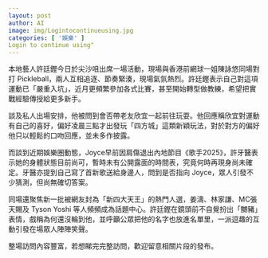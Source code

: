 ```yaml
---
layout: post
author: AI
image: img/Logintocontinueusing.jpg
categories: [ '娛樂' ]
Login to continue using"
---
```

本地藝人許廷鏗今日於尖沙咀出席一場活動，現場與香港前網球一姐陳詠悠同場對打 Pickleball，兩人互相追逐、節奏緊湊，現場氣氛熱烈。許廷鏗表示自己對這項運動已「嚴重入坑」，近月更頻繁參加各式比賽，甚至開始轉型做教練，希望把實戰經驗傳授給更多新手。

談及私人出場安排，他被問到會否帶老友欣宜一起前往玩耍。他回應稱欣宜對運動有自己的喜好，偏好凌晨三點才出發玩「四方城」這類新穎玩法，對於對方的偏好他只以輕鬆的口吻回應，並未多作披露。

而談到近期娛樂圈動態，Joyce早前因肩傷退出內地節目《歌手2025》，許牙醫表示她的身體狀態目前尚可，暫時未有公開露面的時間表，究竟何時再現身尚未確定。牙醫亦提到自己寫了首新歌送給身邊人，問到是否指向 Joyce，眾人引發不少猜測，但尚無確切答案。

同場還聚焦新一批被網友封為「新四大天王」的熱門人選，姜濤、林家謙、MC張天賜及 Tyson Yoshi 等人頻頻成為話題中心。許廷鏗在鏡頭前不自覺扮出「嬲豬」表情，戲稱為何還沒輪到他，並呼籲公眾把他的名字也放進名單里，一派逗趣的互動引發在場眾人陣陣笑聲。

整場訪問內容豐富，若想睇完完整訪問，歡迎留意相關片段的發布。